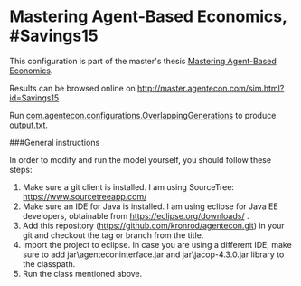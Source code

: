 # Mastering Agent-Based Economics, #Savings15

This configuration is part of the master's thesis [Mastering Agent-Based Economics](http://master.agentecon.com/thesis.pdf).

Results can be browsed online on http://master.agentecon.com/sim.html?id=Savings15

Run [com.agentecon.configurations.OverlappingGenerations](https://github.com/kronrod/agentecon/blob/Savings15/src/com/agentecon/configurations/OverlappingGenerations.java) to produce [output.txt](https://github.com/kronrod/agentecon/blob/Savings15/src/com/agentecon/configurations/output.txt).

###General instructions

In order to modify and run the model yourself, you should follow these steps:

1. Make sure a git client is installed. I am using SourceTree: https://www.sourcetreeapp.com/
2. Make sure an IDE for Java is installed. I am using eclipse for Java EE developers, obtainable from https://eclipse.org/downloads/ .
3. Add this repository (https://github.com/kronrod/agentecon.git) in your git and checkout the tag or branch from the title.
4. Import the project to eclipse. In case you are using a different IDE, make sure to add jar\agenteconinterface.jar and jar\jacop-4.3.0.jar library to the classpath.
5. Run the class mentioned above.